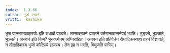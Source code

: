 ```yaml
---
index:  1.3.66
sutra:  भुजो ऽनवने
vritti:  kashika 
---
```


भुज पालनाभ्यवहारयोः इति रुधादौ पठ्यते। तस्मादनवने ऽपालने वर्तमानादात्मनेपदं भवति। भुङ्क्ते, भुञ्जाते, भुञ्जते। अनवने इति किम्? भुनक्त्येनम् अग्निराहितः। अनवन इति प्रतिषेधेन रौधादिकस्यएव ग्रहनं विज्ञायते, न तौदादिकस्य भुजो कौटिल्ये इत्यस्य। तेन इह न भवति, विभुजति पाणिम्।

